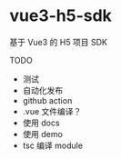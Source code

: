 # vue3-h5-sdk

基于 Vue3 的 H5 项目 SDK

TODO

- 测试
- 自动化发布
- github action
- .vue 文件编译？
- 使用 docs
- 使用 demo
- tsc 编译 module
